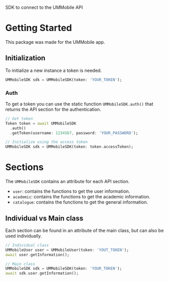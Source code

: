 SDK to connect to the UMMobile API

# Getting Started
This package was made for the UMMobile app.

## Initialization
To initialize a new instance a token is needed.
```dart
UMMobileSDK sdk = UMMobileSDK(token: 'YOUR_TOKEN');
```

### Auth
To get a token you can use the static function `UMMobileSDK.auth()` that returns the API section for the authentication.
```dart
// Get token
Token token = await UMMobileSDK
  .auth()
  .getToken(username: 1234567, password: 'YOUR_PASSWORD');

// Initialize using the access token
UMMobileSDK sdk = UMMobileSDK(token: token.accessToken);
```

# Sections
The `UMMobileSDK` contains an attribute for each API section.

- `user`: contains the functions to get the user information.
- `academic`: contains the functions to get the academic information.
- `catalogue`: contains the functions to get the general information.

## Individual vs Main class
Each section can be found in an attribute of the main class, but can also be used individually.
```dart
// Individual class
UMMobileUser user = UMMobileUser(token: 'YOUT_TOKEN');
await user.getInformation();

// Main class
UMMobileSDK sdk = UMMobileSDK(token: 'YOUR_TOKEN');
await sdk.user.getInformation();
```